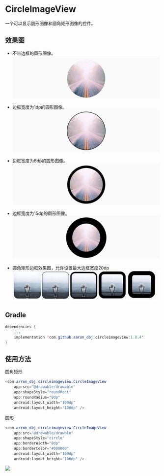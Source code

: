 # CircleImageView

一个可以显示圆形图像和圆角矩形图像的控件。

## 效果图
* 不带边框的圆形图像。
![圆形图像，borderWidth="0dp"](https://github.com/Aaron-DBJ/CircleImageView/blob/master/screenshots/0dp.jpg)

- 边框宽度为1dp的圆形图像。                           
![圆形视图，borderWidth="1dp"](https://github.com/Aaron-DBJ/CircleImageView/blob/master/screenshots/1dp.jpg)

- 边框宽度为6dp的圆形图像。
![圆形视图，borderWidth="6dp"](https://github.com/Aaron-DBJ/CircleImageView/blob/master/screenshots/6dp.jpg)

- 边框宽度为15dp的圆形图像。
![圆形视图，borderWidth="15dp"](https://github.com/Aaron-DBJ/CircleImageView/blob/master/screenshots/15dp.jpg)

- 圆角矩形边框效果图，允许设置最大边框宽度20dp
![圆角矩形边框效果图](https://github.com/Aaron-DBJ/CircleImageView/blob/master/screenshots/multiborder_roundRect.jpg)
## Gradle

```Java
dependencies {
    ...
    implementation 'com.github.aaron_dbj:circleimageview:1.0.4'
}
```



## 使用方法

圆角矩形

```java
<com.arron_dbj.circleimageview.CircleImageView
    app:src="@drawable/drawable"
    app:shapeStyle="roundRect"
    app:roundRadius="8dp"
    android:layout_width="100dp"
    android:layout_height="100dp" />
```

圆形

```java
<com.arron_dbj.circleimageview.CircleImageView
    app:src="@drawable/drawble"
    app:shapeStyle="circle"
    app:borderWidth="8dp"
    app:borderColor="#000000"
    android:layout_width="100dp"
    android:layout_height="100dp" />
```

[![](https://jitpack.io/v/Aaron-DBJ/CircleImageView.svg)](https://jitpack.io/#Aaron-DBJ/CircleImageView)

